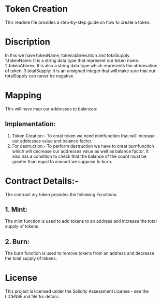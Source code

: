 # Token Creation
This readme file provides a step-by-step guide on how to create a token.
# Discription
In this we have tokenName, tokenabbreviation and totalSupply.
1.tokenName: It is a string data type that represent our token name.
2.tokenAbbrev: It is also a string data type which represents the abbrevation of token.
3.totalSupply: It is an unsigned integer that will make sure that our totalSupply can never be negative.
# Mapping
This will have map our addresses to balances:
## Implementation:
1. Token Creation:- To creat token we need mintfunction that will increase our addresses value and balance factor.
2. For destruction:- To perform destruction we have to creat burnfunction which will decrease our addresses value as well as balance factor.
                     It also has a condition to check that the balance of the count must be greater than equal to amount we suppose to burn.
# Contract Details:-
The contract my token provides the following Functions:
## 1. Mint:
The mint function is used to add tokens to an address and increase the total supply of tokens.
## 2. Burn:
The burn function is used to remove tokens from an address and decrease the total supply of tokens.
# License
This project is licensed under the Solidity Assessment License - see the LICENSE.md file for details.






